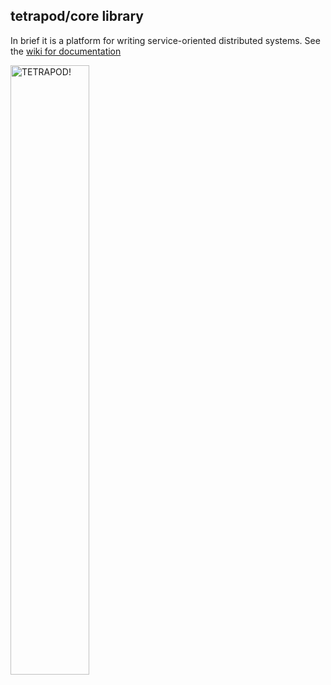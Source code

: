 tetrapod/core library
---------------------

In brief it is a platform for writing service-oriented distributed systems.
See the [wiki for documentation][1]

[1]: https://github.com/tetrapods/core/wiki

<img src="http://upload.wikimedia.org/wikipedia/commons/d/d5/Tulerpeton12DB.jpg" width="50%" height="50%" alt="TETRAPOD!">

